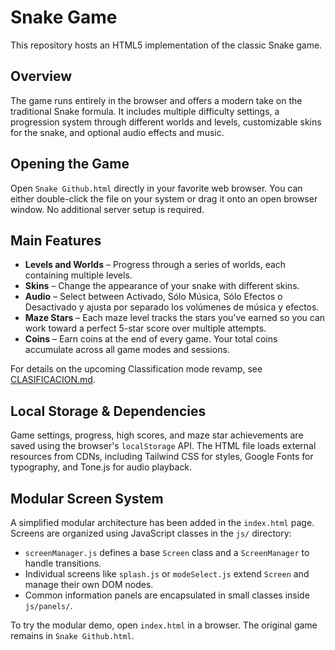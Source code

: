 # Snake Game

This repository hosts an HTML5 implementation of the classic Snake game.

## Overview

The game runs entirely in the browser and offers a modern take on the traditional Snake formula. It includes multiple difficulty settings, a progression system through different worlds and levels, customizable skins for the snake, and optional audio effects and music.

## Opening the Game

Open `Snake Github.html` directly in your favorite web browser. You can either double-click the file on your system or drag it onto an open browser window. No additional server setup is required.

## Main Features

- **Levels and Worlds** – Progress through a series of worlds, each containing multiple levels.
- **Skins** – Change the appearance of your snake with different skins.
- **Audio** – Select between Activado, Sólo Música, Sólo Efectos o Desactivado y ajusta por separado los volúmenes de música y efectos.
- **Maze Stars** – Each maze level tracks the stars you've earned so you can work toward a perfect 5-star score over multiple attempts.
- **Coins** – Earn coins at the end of every game. Your total coins accumulate across all game modes and sessions.

For details on the upcoming Classification mode revamp, see [CLASIFICACION.md](CLASIFICACION.md).

## Local Storage & Dependencies

Game settings, progress, high scores, and maze star achievements are saved using the browser's `localStorage` API. The HTML file loads external resources from CDNs, including Tailwind CSS for styles, Google Fonts for typography, and Tone.js for audio playback.

## Modular Screen System

A simplified modular architecture has been added in the `index.html` page. Screens are organized using JavaScript classes in the `js/` directory:

- `screenManager.js` defines a base `Screen` class and a `ScreenManager` to handle transitions.
- Individual screens like `splash.js` or `modeSelect.js` extend `Screen` and manage their own DOM nodes.
- Common information panels are encapsulated in small classes inside `js/panels/`.

To try the modular demo, open `index.html` in a browser. The original game remains in `Snake Github.html`.
